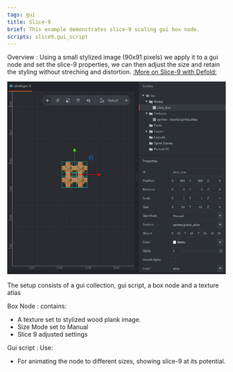 ```yaml
---
tags: gui
title: Slice-9
brief: This example demonstrates slice-9 scaling gui box node.
scripts: slice9.gui_script
---
```


Overview : Using a small stylized image (90x91 pixels) we apply it to a gui node and set the slice-9 properties, we can then 
adjust the size and retain the styling without streching and distortion. [:More on Slice-9 with Defold:](https://defold.com/manuals/gui-box/#slice-9-texturing)

![slice9](slice9.png)

The setup consists of a gui collection, gui script, a box node and a texture atlas

Box Node
: contains:
  - A texture set to stylized wood plank image.
  - Size Mode set to Manual
  - Slice 9 adjusted settings
  
Gui script
: Use:
  - For animating the node to different sizes, showing slice-9 at its potential.  

